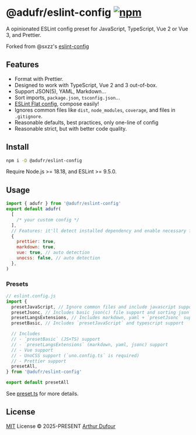 # @adufr/eslint-config [![npm](https://img.shields.io/npm/v/@adufr/eslint-config.svg)](https://npmjs.com/package/@adufr/eslint-config)

A opinionated ESLint config preset for JavaScript, TypeScript, Vue 2 or Vue 3,
and Prettier.

Forked from @sxzz's [eslint-config](https://github.com/sxzz/eslint-config)

## Features

- Format with Prettier.
- Designed to work with TypeScript, Vue 2 and 3 out-of-box.
- Support JSON(5), YAML, Markdown...
- Sort imports, `package.json`, `tsconfig.json`...
- [ESLint Flat config](https://eslint.org/docs/latest/use/configure/configuration-files-new), compose easily!
- Ignores common files like `dist`, `node_modules`, `coverage`, and files in `.gitignore`.
- Reasonable defaults, best practices, only one-line of config
- Reasonable strict, but with better code quality.

## Install

```bash
npm i -D @adufr/eslint-config
```

Require Node.js >= 18.18, and ESLint >= 9.5.0.

## Usage

```js
import { adufr } from '@adufr/eslint-config'
export default adufr(
  [
    /* your custom config */
  ],
  // Features: it'll detect installed dependency and enable necessary features automatically
  {
    prettier: true,
    markdown: true,
    vue: true, // auto detection
    unocss: false, // auto detection
  },
)
```

### Presets

```js
// eslint.config.js
import {
  presetJavaScript, // Ignore common files and include javascript support
  presetJsonc, // Includes basic json(c) file support and sorting json keys
  presetLangsExtensions, // Includes markdown, yaml + `presetJsonc` support
  presetBasic, // Includes `presetJavaScript` and typescript support

  // Includes
  // - `presetBasic` (JS+TS) support
  // - `presetLangsExtensions` (markdown, yaml, jsonc) support
  // - Vue support
  // - UnoCSS support (`uno.config.ts` is required)
  // - Prettier support
  presetAll,
} from '@adufr/eslint-config'

export default presetAll
```

See [preset.ts](./src/presets.ts) for more details.

## License

[MIT](./LICENSE) License © 2025-PRESENT [Arthur Dufour](https://github.com/adufr)

